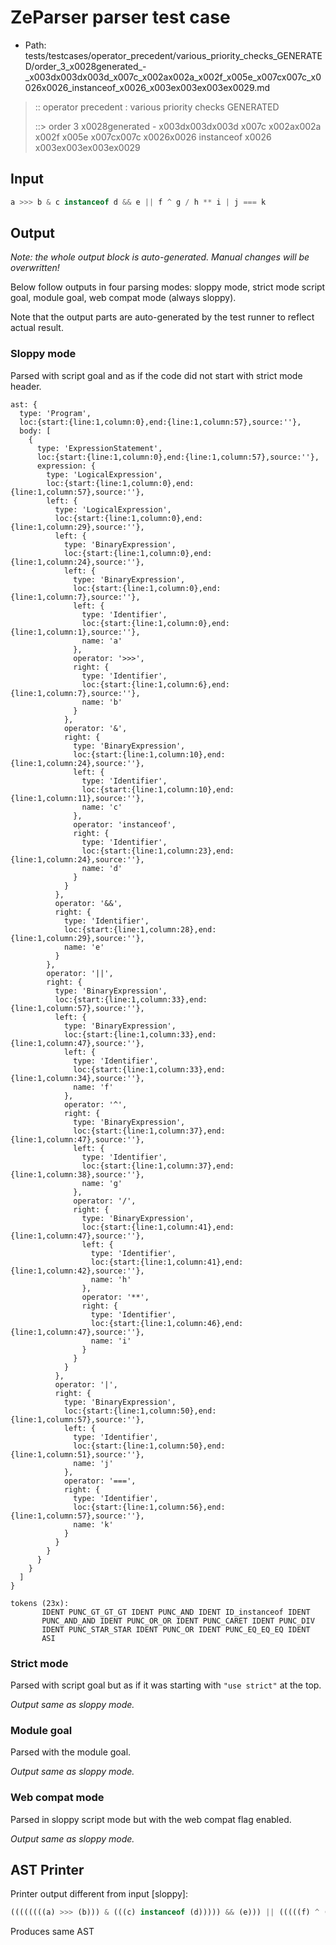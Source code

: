 # ZeParser parser test case

- Path: tests/testcases/operator_precedent/various_priority_checks_GENERATED/order_3_x0028generated_-_x003dx003dx003d_x007c_x002ax002a_x002f_x005e_x007cx007c_x0026x0026_instanceof_x0026_x003ex003ex003ex0029.md

> :: operator precedent : various priority checks GENERATED
>
> ::> order 3 x0028generated - x003dx003dx003d x007c x002ax002a x002f x005e x007cx007c x0026x0026 instanceof x0026 x003ex003ex003ex0029

## Input

`````js
a >>> b & c instanceof d && e || f ^ g / h ** i | j === k
`````

## Output

_Note: the whole output block is auto-generated. Manual changes will be overwritten!_

Below follow outputs in four parsing modes: sloppy mode, strict mode script goal, module goal, web compat mode (always sloppy).

Note that the output parts are auto-generated by the test runner to reflect actual result.

### Sloppy mode

Parsed with script goal and as if the code did not start with strict mode header.

`````
ast: {
  type: 'Program',
  loc:{start:{line:1,column:0},end:{line:1,column:57},source:''},
  body: [
    {
      type: 'ExpressionStatement',
      loc:{start:{line:1,column:0},end:{line:1,column:57},source:''},
      expression: {
        type: 'LogicalExpression',
        loc:{start:{line:1,column:0},end:{line:1,column:57},source:''},
        left: {
          type: 'LogicalExpression',
          loc:{start:{line:1,column:0},end:{line:1,column:29},source:''},
          left: {
            type: 'BinaryExpression',
            loc:{start:{line:1,column:0},end:{line:1,column:24},source:''},
            left: {
              type: 'BinaryExpression',
              loc:{start:{line:1,column:0},end:{line:1,column:7},source:''},
              left: {
                type: 'Identifier',
                loc:{start:{line:1,column:0},end:{line:1,column:1},source:''},
                name: 'a'
              },
              operator: '>>>',
              right: {
                type: 'Identifier',
                loc:{start:{line:1,column:6},end:{line:1,column:7},source:''},
                name: 'b'
              }
            },
            operator: '&',
            right: {
              type: 'BinaryExpression',
              loc:{start:{line:1,column:10},end:{line:1,column:24},source:''},
              left: {
                type: 'Identifier',
                loc:{start:{line:1,column:10},end:{line:1,column:11},source:''},
                name: 'c'
              },
              operator: 'instanceof',
              right: {
                type: 'Identifier',
                loc:{start:{line:1,column:23},end:{line:1,column:24},source:''},
                name: 'd'
              }
            }
          },
          operator: '&&',
          right: {
            type: 'Identifier',
            loc:{start:{line:1,column:28},end:{line:1,column:29},source:''},
            name: 'e'
          }
        },
        operator: '||',
        right: {
          type: 'BinaryExpression',
          loc:{start:{line:1,column:33},end:{line:1,column:57},source:''},
          left: {
            type: 'BinaryExpression',
            loc:{start:{line:1,column:33},end:{line:1,column:47},source:''},
            left: {
              type: 'Identifier',
              loc:{start:{line:1,column:33},end:{line:1,column:34},source:''},
              name: 'f'
            },
            operator: '^',
            right: {
              type: 'BinaryExpression',
              loc:{start:{line:1,column:37},end:{line:1,column:47},source:''},
              left: {
                type: 'Identifier',
                loc:{start:{line:1,column:37},end:{line:1,column:38},source:''},
                name: 'g'
              },
              operator: '/',
              right: {
                type: 'BinaryExpression',
                loc:{start:{line:1,column:41},end:{line:1,column:47},source:''},
                left: {
                  type: 'Identifier',
                  loc:{start:{line:1,column:41},end:{line:1,column:42},source:''},
                  name: 'h'
                },
                operator: '**',
                right: {
                  type: 'Identifier',
                  loc:{start:{line:1,column:46},end:{line:1,column:47},source:''},
                  name: 'i'
                }
              }
            }
          },
          operator: '|',
          right: {
            type: 'BinaryExpression',
            loc:{start:{line:1,column:50},end:{line:1,column:57},source:''},
            left: {
              type: 'Identifier',
              loc:{start:{line:1,column:50},end:{line:1,column:51},source:''},
              name: 'j'
            },
            operator: '===',
            right: {
              type: 'Identifier',
              loc:{start:{line:1,column:56},end:{line:1,column:57},source:''},
              name: 'k'
            }
          }
        }
      }
    }
  ]
}

tokens (23x):
       IDENT PUNC_GT_GT_GT IDENT PUNC_AND IDENT ID_instanceof IDENT
       PUNC_AND_AND IDENT PUNC_OR_OR IDENT PUNC_CARET IDENT PUNC_DIV
       IDENT PUNC_STAR_STAR IDENT PUNC_OR IDENT PUNC_EQ_EQ_EQ IDENT
       ASI
`````

### Strict mode

Parsed with script goal but as if it was starting with `"use strict"` at the top.

_Output same as sloppy mode._

### Module goal

Parsed with the module goal.

_Output same as sloppy mode._

### Web compat mode

Parsed in sloppy script mode but with the web compat flag enabled.

_Output same as sloppy mode._

## AST Printer

Printer output different from input [sloppy]:

````js
((((((((a) >>> (b))) & (((c) instanceof (d))))) && (e))) || (((((f) ^ (((g) / (((h) ** (i))))))) | (((j) === (k))))));
````

Produces same AST
